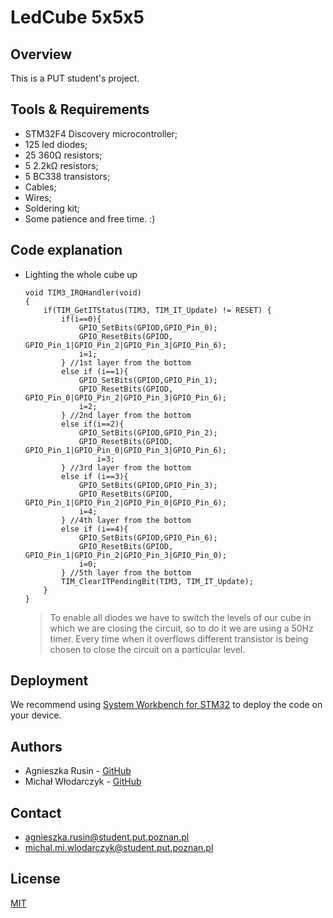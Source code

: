 # LedCube 5x5x5

## Overview
This is a PUT student's project.


## Tools & Requirements
* STM32F4 Discovery microcontroller;
* 125 led diodes;
* 25 360Ω resistors;
* 5 2.2kΩ resistors;
* 5 BC338 transistors;
* Cables;
* Wires;
* Soldering kit;
* Some patience and free time. :)


## Code explanation
- Lighting the whole cube up
    ```
    void TIM3_IRQHandler(void)
    {
    	if(TIM_GetITStatus(TIM3, TIM_IT_Update) != RESET) {
    		if(i==0){
    			GPIO_SetBits(GPIOD,GPIO_Pin_0);
    			GPIO_ResetBits(GPIOD, GPIO_Pin_1|GPIO_Pin_2|GPIO_Pin_3|GPIO_Pin_6);
    			i=1;
    		} //1st layer from the bottom
    		else if (i==1){
    			GPIO_SetBits(GPIOD,GPIO_Pin_1);
    			GPIO_ResetBits(GPIOD, GPIO_Pin_0|GPIO_Pin_2|GPIO_Pin_3|GPIO_Pin_6);
    			i=2;
    		} //2nd layer from the bottom
    		else if(i==2){
    			GPIO_SetBits(GPIOD,GPIO_Pin_2);
    			GPIO_ResetBits(GPIOD, GPIO_Pin_1|GPIO_Pin_0|GPIO_Pin_3|GPIO_Pin_6);
    				i=3;
    		} //3rd layer from the bottom
    		else if (i==3){
    			GPIO_SetBits(GPIOD,GPIO_Pin_3);
    			GPIO_ResetBits(GPIOD, GPIO_Pin_1|GPIO_Pin_2|GPIO_Pin_0|GPIO_Pin_6);
    			i=4;
    		} //4th layer from the bottom
    		else if (i==4){
    			GPIO_SetBits(GPIOD,GPIO_Pin_6);
    			GPIO_ResetBits(GPIOD, GPIO_Pin_1|GPIO_Pin_2|GPIO_Pin_3|GPIO_Pin_0);
    			i=0;
    		} //5th layer from the bottom
    		TIM_ClearITPendingBit(TIM3, TIM_IT_Update);
    	}
    }
    ```
    >To enable all diodes we have to switch the levels of our cube in which we are closing the circuit, so to do it we are using a 50Hz timer. Every time when it overflows different transistor is being chosen to close the circuit on a particular level.



## Deployment

We recommend using [System Workbench for STM32](http://www.st.com/en/development-tools/sw4stm32.html#getsoftware-scroll) to deploy the code on your device.

## Authors
* Agnieszka Rusin - [GitHub](https://github.com/Agulaa)
* Michał Włodarczyk - [GitHub](https://github.com/m-wlodarczyk)

## Contact

* agnieszka.rusin@student.put.poznan.pl
* michal.mi.wlodarczyk@student.put.poznan.pl

## License
[MIT](https://choosealicense.com/licenses/mit/)
